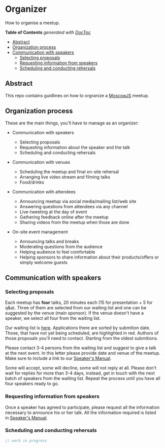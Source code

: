 # Organizer

How to organise a meetup.

<!-- START doctoc generated TOC please keep comment here to allow auto update -->
<!-- DON'T EDIT THIS SECTION, INSTEAD RE-RUN doctoc TO UPDATE -->
**Table of Contents**  *generated with [DocToc](https://github.com/thlorenz/doctoc)*

- [Abstract](#abstract)
- [Organization process](#organization-process)
- [Communication with speakers](#communication-with-speakers)
  - [Selecting proposals](#selecting-proposals)
  - [Requesting information from speakers](#requesting-information-from-speakers)
  - [Scheduling and conducting rehersals](#scheduling-and-conducting-rehersals)

<!-- END doctoc generated TOC please keep comment here to allow auto update -->

## Abstract

This repo contains guidlines on how to orgranize a [MoscowJS][site] meetup.

## Organization process

These are the main things, you'll have to manage as an organizer:

* Communication with speakers

    - Selecting proposals
    - Requesting information about the speaker and the talk
    - Scheduling and conducting rehersals

* Communication with venues

    - Scheduling the meetup and final on-site rehersal
    - Arranging live video stream and filming talks
    - Food/drinks

* Communication with attendees

    - Announcing meetup via social media/mailing list/web site
    - Answering questions from attendees via any channel
    - Live-tweeting at the day of event
    - Gathering feedback online after the meetup
    - Sharing videos from the meetup when those are done

* On-site event management

    - Announcing talks and breaks
    - Moderating questions from the audience
    - Helping audience to feel comfortable
    - Helping sponsors to share information about their products/offers or
      simply welcome guests


## Communication with speakers

### Selecting proposals

Each meetup has **four** talks, 20 minutes each (15 for presentation + 5
for q&a). Three of them are selected from our waiting list and one can be
suggested by the venue (main sponsor). If the venue doesn't have a
speaker, we select all four from the waiting list.

Our waiting list is [here][waiting-list]. Applications there are sorted by
submition date. Those, that have not yet being scheduled, are highlighted
in red. Authors of those proposals you'll need to contact. Starting from
the oldest submitions.

Please contact 3-4 persons from the waiting list and suggest to give a
talk at the next event. In this letter please provide date and venue of
the meetup. Make sure to include a link to our [Speaker's
Manual][speaker].

Some will accept, some will decline, some will not reply at all. Please
don't wait for replies for more than 3-4 days, instead, get in touch with
the next batch of speakers from the waiting list. Repeat the process until
you have all four speakers ready to go.


### Requesting information from speakers

Once a speaker has agreed to participate, please request all the
information necessary to announce his or her talk. All the information
required is listed in [Speaker's Manual][announcement-info].


### Scheduling and conducting rehersals

```js
// work in progress
```


[site]: http://moscowjs.ru
[speaker]: https://github.com/MoscowJS/speaker
[announcement-info]: https://github.com/MoscowJS/speaker#details-about-your-talk

[waiting-list]: https://docs.google.com/spreadsheets/d/1SnwpDWy_sMFnvychOF8wDjpXfZp--Jt6kB55yc7Vjgo/edit#gid=1066596365
